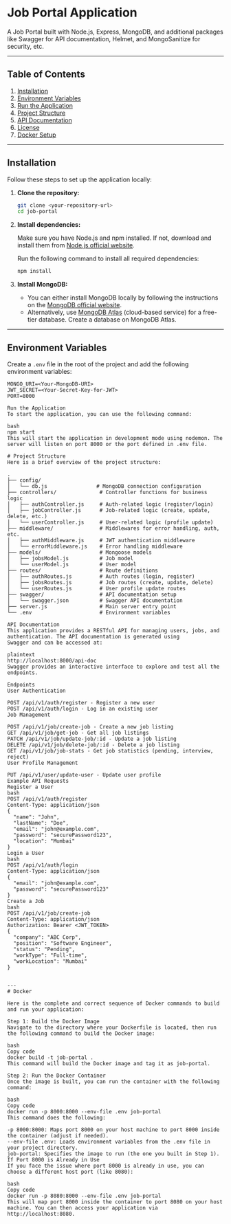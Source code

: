 # Job Portal Application

A Job Portal built with Node.js, Express, MongoDB, and additional packages like Swagger for API documentation, Helmet, and MongoSanitize for security, etc.

---

## Table of Contents

1. [Installation](#installation)
2. [Environment Variables](#environment-variables)
3. [Run the Application](#run-the-application)
4. [Project Structure](#project-structure)
5. [API Documentation](#api-documentation)
6. [License](#license)
7. [Docker Setup](#docker-setup)

---

## Installation

Follow these steps to set up the application locally:

1. **Clone the repository:**

    ```bash
    git clone <your-repository-url>
    cd job-portal
    ```

2. **Install dependencies:**

    Make sure you have Node.js and npm installed. If not, download and install them from [Node.js official website](https://nodejs.org/).

    Run the following command to install all required dependencies:

    ```bash
    npm install
    ```

3. **Install MongoDB:**

    - You can either install MongoDB locally by following the instructions on the [MongoDB official website](https://www.mongodb.com/try/download/community).
    - Alternatively, use [MongoDB Atlas](https://www.mongodb.com/cloud/atlas) (cloud-based service) for a free-tier database. Create a database on MongoDB Atlas.

---

## Environment Variables

Create a `.env` file in the root of the project and add the following environment variables:

```env
MONGO_URI=<Your-MongoDB-URI>
JWT_SECRET=<Your-Secret-Key-for-JWT>
PORT=8000

Run the Application
To start the application, you can use the following command:

bash
npm start
This will start the application in development mode using nodemon. The server will listen on port 8000 or the port defined in .env file.

# Project Structure
Here is a brief overview of the project structure:

.
├── config/
│   └── db.js                # MongoDB connection configuration
├── controllers/              # Controller functions for business logic
│   ├── authController.js     # Auth-related logic (register/login)
│   ├── jobController.js      # Job-related logic (create, update, delete, etc.)
│   └── userController.js     # User-related logic (profile update)
├── middleware/               # Middlewares for error handling, auth, etc.
│   ├── authMiddleware.js     # JWT authentication middleware
│   └── errorMiddleware.js    # Error handling middleware
├── models/                   # Mongoose models
│   ├── jobsModel.js          # Job model
│   └── userModel.js          # User model
├── routes/                   # Route definitions
│   ├── authRoutes.js         # Auth routes (login, register)
│   ├── jobsRoutes.js         # Job routes (create, update, delete)
│   └── userRoutes.js         # User profile update routes
├── swagger/                  # API documentation setup
│   └── swagger.json          # Swagger API documentation
├── server.js                 # Main server entry point
└── .env                      # Environment variables

API Documentation
This application provides a RESTful API for managing users, jobs, and authentication. The API documentation is generated using 
Swagger and can be accessed at:

plaintext
http://localhost:8000/api-doc
Swagger provides an interactive interface to explore and test all the endpoints.

Endpoints
User Authentication

POST /api/v1/auth/register - Register a new user
POST /api/v1/auth/login - Log in an existing user
Job Management

POST /api/v1/job/create-job - Create a new job listing
GET /api/v1/job/get-job - Get all job listings
PATCH /api/v1/job/update-job/:id - Update a job listing
DELETE /api/v1/job/delete-job/:id - Delete a job listing
GET /api/v1/job/job-stats - Get job statistics (pending, interview, reject)
User Profile Management

PUT /api/v1/user/update-user - Update user profile
Example API Requests
Register a User
bash
POST /api/v1/auth/register
Content-Type: application/json
{
  "name": "John",
  "lastName": "Doe",
  "email": "john@example.com",
  "password": "securePassword123",
  "location": "Mumbai"
}
Login a User
bash
POST /api/v1/auth/login
Content-Type: application/json
{
  "email": "john@example.com",
  "password": "securePassword123"
}
Create a Job
bash
POST /api/v1/job/create-job
Content-Type: application/json
Authorization: Bearer <JWT_TOKEN>
{
  "company": "ABC Corp",
  "position": "Software Engineer",
  "status": "Pending",
  "workType": "Full-time",
  "workLocation": "Mumbai"
}


---
# Docker

Here is the complete and correct sequence of Docker commands to build and run your application:

Step 1: Build the Docker Image
Navigate to the directory where your Dockerfile is located, then run the following command to build the Docker image:

bash
Copy code
docker build -t job-portal .
This command will build the Docker image and tag it as job-portal.

Step 2: Run the Docker Container
Once the image is built, you can run the container with the following command:

bash
Copy code
docker run -p 8000:8000 --env-file .env job-portal
This command does the following:

-p 8000:8000: Maps port 8000 on your host machine to port 8000 inside the container (adjust if needed).
--env-file .env: Loads environment variables from the .env file in your project directory.
job-portal: Specifies the image to run (the one you built in Step 1).
If Port 8000 is Already in Use
If you face the issue where port 8000 is already in use, you can choose a different host port (like 8080):

bash
Copy code
docker run -p 8080:8000 --env-file .env job-portal
This will map port 8000 inside the container to port 8080 on your host machine. You can then access your application via http://localhost:8080.
